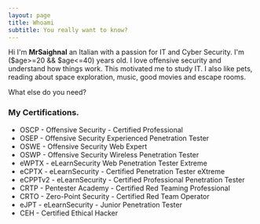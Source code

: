 ```yaml
---
layout: page
title: Whoami
subtitle: You really want to know?
---
```


Hi I'm __MrSaighnal__ an Italian with a passion for IT and Cyber Security. I'm ($age>=20 && $age<=40) years old. I love offensive security and understand how things work. This motivated me to study IT.
I also like pets, reading about space exploration, music, good movies and escape rooms.

What else do you need?

### My Certifications.


* OSCP - Offensive Security - Certified Professional
* OSEP - Offensive Security Experienced Penetration Tester
* OSWE - Offensive Security Web Expert
* OSWP - Offensive Security Wireless Penetration Tester
* eWPTX - eLearnSecurity Web Penetration Tester Extreme
* eCPTX - eLearnSecurity - Certified Penetration Tester eXtreme
* eCPPTv2 -  eLearnSecurity - Certified Professional Penetration Tester
* CRTP - Pentester Academy - Certified Red Teaming Professional
* CRTO - Zero-Point Security - Certified Red Team Operator
* eJPT - eLearnSecurity - Junior Penetration Tester
* CEH - Certified Ethical Hacker
